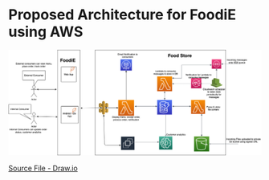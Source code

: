 # Proposed Architecture for FoodiE using AWS

![Architecture](./SwapnilChaudari.png)

[Source File - Draw.io](./SwapnilChaudari.drawio)